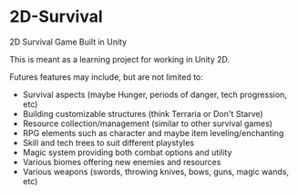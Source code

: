 # 2D-Survival
2D Survival Game Built in Unity

This is meant as a learning project for working in Unity 2D.

Futures features may include, but are not limited to:
  - Survival aspects (maybe Hunger, periods of danger, tech progression, etc)
  - Building customizable structures (think Terraria or Don't Starve)
  - Resource collection/management (similar to other survival games)
  - RPG elements such as character and maybe item leveling/enchanting
  - Skill and tech trees to suit different playstyles
  - Magic system providing both combat options and utility
  - Various biomes offering new enemies and resources
  - Various weapons (swords, throwing knives, bows, guns, magic wands, etc)

